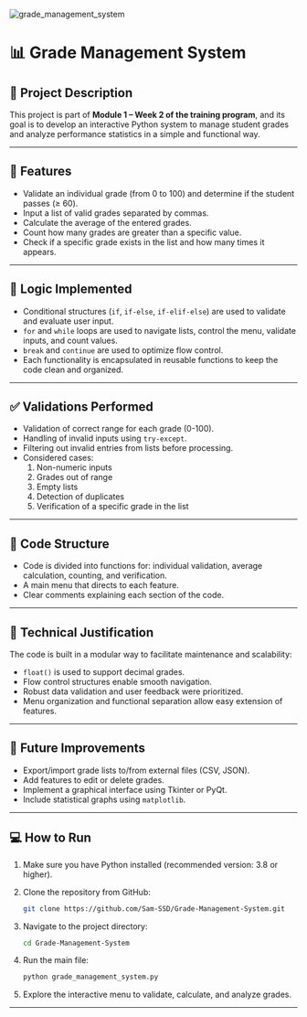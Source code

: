 ![grade_management_system](https://github.com/user-attachments/assets/ed9b3ea0-8f49-4d76-85a3-c729db431a72)

# 📊 Grade Management System

## 📌 Project Description

This project is part of **Module 1 – Week 2 of the training program**, and its goal is to develop an interactive Python system to manage student grades and analyze performance statistics in a simple and functional way.

---

## 🎯 Features

- Validate an individual grade (from 0 to 100) and determine if the student passes (≥ 60).
- Input a list of valid grades separated by commas.
- Calculate the average of the entered grades.
- Count how many grades are greater than a specific value.
- Check if a specific grade exists in the list and how many times it appears.

---

## 🧠 Logic Implemented

- Conditional structures (`if`, `if-else`, `if-elif-else`) are used to validate and evaluate user input.
- `for` and `while` loops are used to navigate lists, control the menu, validate inputs, and count values.
- `break` and `continue` are used to optimize flow control.
- Each functionality is encapsulated in reusable functions to keep the code clean and organized.

---

## ✅ Validations Performed

- Validation of correct range for each grade (0-100).
- Handling of invalid inputs using `try-except`.
- Filtering out invalid entries from lists before processing.
- Considered cases:
  1. Non-numeric inputs
  2. Grades out of range
  3. Empty lists
  4. Detection of duplicates
  5. Verification of a specific grade in the list

---

## 📁 Code Structure

- Code is divided into functions for: individual validation, average calculation, counting, and verification.
- A main menu that directs to each feature.
- Clear comments explaining each section of the code.

---

## 🧩 Technical Justification

The code is built in a modular way to facilitate maintenance and scalability:

- `float()` is used to support decimal grades.
- Flow control structures enable smooth navigation.
- Robust data validation and user feedback were prioritized.
- Menu organization and functional separation allow easy extension of features.

---

## 🚀 Future Improvements

- Export/import grade lists to/from external files (CSV, JSON).
- Add features to edit or delete grades.
- Implement a graphical interface using Tkinter or PyQt.
- Include statistical graphs using `matplotlib`.

---

## 💻 How to Run

1. Make sure you have Python installed (recommended version: 3.8 or higher).
2. Clone the repository from GitHub:

   ```bash
   git clone https://github.com/Sam-SSD/Grade-Management-System.git
   ```

3. Navigate to the project directory:

   ```bash
   cd Grade-Management-System
   ```

4. Run the main file:

   ```bash
   python grade_management_system.py
   ```

5. Explore the interactive menu to validate, calculate, and analyze grades.

---

